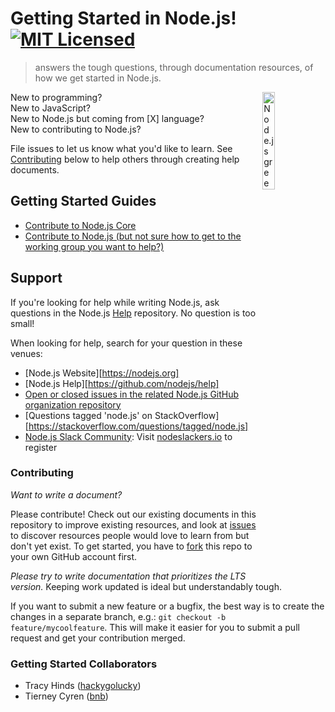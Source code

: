 # Getting Started in Node.js! [![MIT Licensed](https://img.shields.io/badge/license-MIT-blue.svg)](LICENSE)
> answers the tough questions, through documentation resources, of how we get started in Node.js.

 <img src="https://nodejs.org/static/images/logo-hexagon.png"
 alt="Node.js green hexagon" title="Node.js green hexagon" align="right" width="20%" height="20%"/>

New to programming?<br>
New to JavaScript?<br>
New to Node.js but coming from [X] language?<br>
New to contributing to Node.js?

File issues to let us know what you'd like to learn. See [Contributing](#contributing) below to help others through creating help documents.

## Getting Started Guides
- [Contribute to Node.js Core](http://nodetodo.org/getting-started/)
- [Contribute to Node.js (but not sure how to get to the working group you want to help?)](https://github.com/nodejs/getting-started/blob/master/contribute_to_node.md)

 ## Support
 If you're looking for help while writing Node.js, ask questions in the Node.js [Help](https://github.com/nodejs/help#-help) repository. No question is too small!
 
 When looking for help, search for your question in these venues:
 
 * [Node.js Website][https://nodejs.org]
 * [Node.js Help][https://github.com/nodejs/help]
 * [Open or closed issues in the related Node.js GitHub organization repository](https://github.com/nodejs)
 * [Questions tagged 'node.js' on StackOverflow][https://stackoverflow.com/questions/tagged/node.js]
 * [Node.js Slack Community](http://node-js.slack.com): Visit [nodeslackers.io](http://www.nodeslackers.com/) to register 

### Contributing
*Want to write a document?*

Please contribute! Check out our existing documents in this repository to improve existing resources, and look at [issues](https://github.com/nodejs/getting-started/issues) to discover resources people would love to learn from but don't yet exist. To get started, you have to [fork](https://github.com/nodejs/getting-started/fork) this repo to your own GitHub account first.

*Please try to write documentation that prioritizes the LTS version.* Keeping work updated is ideal but understandably tough.

If you want to submit a new feature or a bugfix, the best way is to create the changes in a separate branch, e.g.: `git checkout -b feature/mycoolfeature`. This will make it easier for you to submit a pull request and get your contribution merged.

### Getting Started Collaborators

- Tracy Hinds ([hackygolucky](https://github.com/hackygolucky))
- Tierney Cyren ([bnb](https://github.com/bnb))
